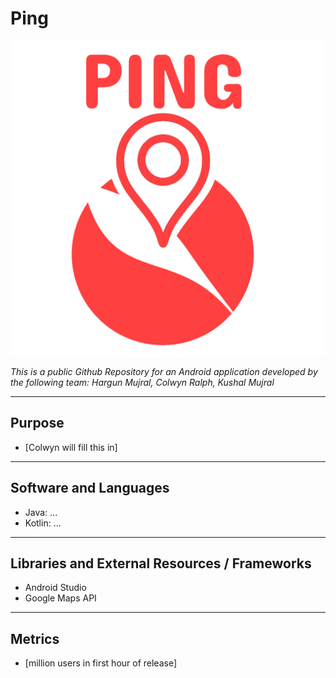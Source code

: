 # Ping

![logo](https://github.com/CWRalph/Ping4/blob/master/images/Ping-Logo-transparent.png)

*This is a public Github Repository for an Android application developed by the following team:*
*Hargun Mujral, Colwyn Ralph, Kushal Mujral*

---

## Purpose

* [Colwyn will fill this in]

---

## Software and Languages
* Java: ...
* Kotlin: ...

---

## Libraries and External Resources / Frameworks
* Android Studio
* Google Maps API

--- 

## Metrics
* [million users in first hour of release]
